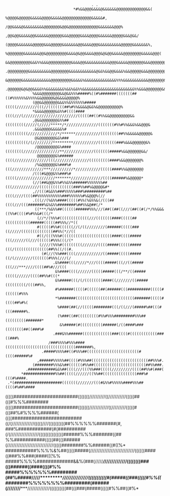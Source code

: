                                           . .                                                       
                                  *#%&&@@@&&&&@&&&&&&@@@@@@@@@@@@@&&(                               
                              %@@@@&@@@@@&&&&&@@@@&&&&&@@@@@@@@@@@@@&&&&&#,                         
                           /@@&&&&@&&&&&&&&&@@@@@@@&@@&@@@@@@@@@@@@@&&&&&&&@@@%                     
                        ,@@&@@&&&&&@@&&&&&&@@@@@@&&&@@@@@&&&&@@@@&&&&&&@@@@@&&&@&&/                 
                      (@@@@&&&&&&&@@@@@&&&@@@@@&&&&&&&@@&&&&@@@&&&&&&&&&&@@@@@&&&&&&&%,             
                    %@@@@@@@&&&&&&&@@&@@@@@@@@@&&&&@&@@&&&&@@@&@&@@&&&&&@@@@@@@@&&&&&@@@(           
                  &&@@@@@@@@@&&&%%&&&@@@@@@@@@@&&&&@@&&&&&&&&&&&@@@&&&&&@@@@@@@&&&@@@@@@@@,         
                 .@@@@@@@@@&&&&&&&&&&@@@@@@@@&&&&&&&&&&&&@&&%&&@@&&&&%&&@@@@@&&&@@@@@@@@@@@@.       
                 &@@@@@@&&&&&&&&&&&&&@@@@@@@@@&&&&&%&&&&&&&&&&&&&&%%%&&&&&&&&&&&@@@@@@@&&@@@@       
                .@@@@@@&@&@@&&&&%%&&&&&&&&%&&%&&%%&&&&&&&&&&&&&&&&&&&&&&&%%&&&@@@@@@@&&%%&&@@&      
                %&&&@@@@@@@@&&@&&%%%#####%((#%#######(((((((##((#%%%%%%&%%%%&&@@@@@&@&&&&@@@@@%     
                (@@&&@@@@@@&&&%%&%%%%%%#####(((((/////////(((//(((((((##%#%%&&&&@&&%&@@@@@@@@@@%    
                *&&&&@@@@@&&%%#((((####((((///(////////////////////////(((((##((#%%&&@@@@@@@@@&&    
                ,@&&@@@@@@@&%%##(((((((((/////(/////*****/*//////////////(((((((#%%#%%&&&%&&@@@&    
                .&&&@@@@&&&&&%#((((((((((/////////////*/******///////////((((((((##%%&&&&&@@@@@&    
                 @&@@@@@@@&&%###((((((((((/(/////////*********///////////((((((((###%&&&@@@@@@&%    
                 /@@@@@@@@@&%####((((((((////////////////**/////////////(((((((#####%&&@@@@@@&&/    
                  @@@@@@@@&%######((((///////////////(((///////////////(((((((((####%&&@@@@@@@%     
                 /%&@@@@@@&%###%#(((//////////////***//////////*///////////(((((####%%&@@@@@@@      
                /(((#&@@@&%%###%#(((((/////////////////*******//////////////((((######%&@@@@@*      
                (//(##&@@&%%#%%&%%######%%%%%%%##(((////////////(((((((((((((((###%%##%&@@@@&#*     
                ,//(((#&&%%###%%%%%###%#########%##((((////((((##%%%%%%%%%%%###%%%%%%#%&@@@%(//     
                .(((//(%&%%####(((((#%%(%&%%&(/(((##((((///(((#######%&%&%%########%##%%&@##(/*     
                 ((***/%&%%##((((((######%%%///(##((##((///(##((#(/*/%%&&&((%%#((((#%#%%&#(((/*     
                  (//*/(%%%#(((((((((((((///(((((((####(((((##(((((((((((######(((((##%%%//*((      
                  #(((((#%%#((((((//(/((////////(######(((((###((/////((((((((((((((##%%(*//((      
                  #((/(((%%%#((((((((((((((((((((((####((((#####(((//////((///((((((#%%%(((/(*      
                   (////(%%%#(((((((((///////((((#####(((((#####(((/(((((((((((((((##%%((/((#.      
                    (#(//(%%###((((////////////((#####(((((#####((/(////////(((((((#%%%(///(/       
                         .&%####(((/////*///((((#####(((//((#####(((///***////((((##%#///(((        
                          &%####((((//////(((((#####(((/**/((#####(((((//////((((##%%#(((*          
                          &%#####(((/(/((((((((####((///////((#####(((((((((/(((##%%,               
                          #%######(((((#((((((##(######(((##########(((((#((((((#%%%                
                          *%#######((((((((((((((((((((((((((#######(((((#((((##%#%(                
                           %####(##(//(((((########(((/((///(#####%##(((#(((######%.                
                           (%###((##(((((((((#%%#%%%#########%%%##(((((((((#######*                 
                            &%#####(#((((((((((######(/((####%###((((((((##((###%#                  
                         .###&%%######(((((((((((((###((((#((((((((((((###((###%                    
                       /###%%%%#%%%####(((((((((((((((((((((((((((((((#######%,                     
                    .#####%%%%##((#%%%##(((((((((((((((((((((((#((((######%#                        
                  ,######%%%%%##((((#%%%##(((((((((((((((((((((((((##%%%#.                          
                (########%%%&%##((((((#%%##(((((((((((((((((((((((##%%###.                          
             .############&&%##((((///(((%%###(((((/////////((((##%%#(###(                          
           *##############%%##(((((//////((%%##(((((((((((((((###%#(((#%####.                       
     .*(#####################(((((((///////(((#&%%#%%%%%####%%%##((((#%##%####                      
(((((#######################(((((((//////////((///////////(((((##(((#%%%########                    
(((((#######################(((((((////////////((/////////(((((#(((##%#%%%%######(                  
((((#########################((/(//////////////(((((////((((((((((##%%%%%%#######(#,                
###%############(#(##########(/(//////////////////(((((((((((((((######%%%#######((##               
%%###########(((((##(((######(/////////////////////////////(((((########%%######((#((%*             
###########%%%%&%##(((((#####(////////////////////////////((((((####((###%%###(####(((%%            
#####%%%%#############&&%(###(/////*****/***/////////////((((((((###(((######((####((((#%%          
#####%%%%%%%#########(##%#####/////**********///////////////(((((((((((#(#####((###(((((#%%((*      
########%%%%%%%%#########(######(////////*****//////////////((((((((((##(((###(#####(((((#%%##((#%* 
